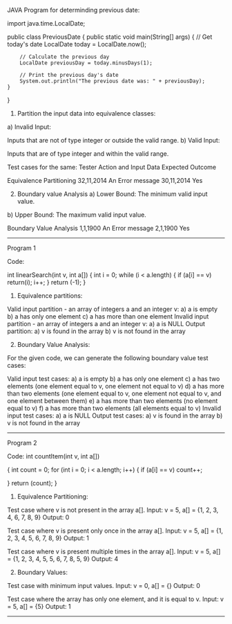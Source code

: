 JAVA Program for determinding previous date:

import java.time.LocalDate;

public class PreviousDate {
    public static void main(String[] args) {
        // Get today's date
        LocalDate today = LocalDate.now();
        
        // Calculate the previous day
        LocalDate previousDay = today.minusDays(1);
        
        // Print the previous day's date
        System.out.println("The previous date was: " + previousDay);
    }
}

1. Partition the input data into equivalence classes:

a) Invalid Input:

Inputs that are not of type integer or outside the valid range.
b) Valid Input:

Inputs that are of type integer and within the valid range.

Test cases for the same:
Tester Action and Input Data                  Expected Outcome

Equivalence Partitioning
32,11,2014                                      An Error message
30,11,2014                                      Yes

2. Boundary value Analysis
a) Lower Bound:
The minimum valid input value.

b) Upper Bound:
The maximum valid input value.

Boundary Value Analysis
1,1,1900                                       An Error message
2,1,1900                                       Yes

-----------------------------------------------------------------------------------------------------------------------

Program 1

Code:

int linearSearch(int v, int a[])
{
int i = 0;
while (i < a.length)
{
if (a[i] == v)
return(i);
i++;
}
return (-1);
}

1. Equivalence partitions:

Valid input partition - an array of integers a and an integer v:
a) a is empty
b) a has only one element
c) a has more than one element
Invalid input partition - an array of integers a and an integer v:
a) a is NULL
Output partition:
a) v is found in the array
b) v is not found in the array

2. Boundary Value Analysis:

For the given code, we can generate the following boundary value test cases:

Valid input test cases:
a) a is empty
b) a has only one element
c) a has two elements (one element equal to v, one element not equal to v)
d) a has more than two elements (one element equal to v, one element not equal to v, and one element between them)
e) a has more than two elements (no element equal to v)
f) a has more than two elements (all elements equal to v)
Invalid input test cases:
a) a is NULL
Output test cases:
a) v is found in the array
b) v is not found in the array

-------------------------------------------------------------------------------------------------------------------------------------------------------------

Program 2

Code:
int countItem(int v, int a[])

{
int count = 0;
for (int i = 0; i < a.length; i++)
{
if (a[i] == v)
count++;

}
return (count);
}

1. Equivalence Partitioning:

Test case where v is not present in the array a[].
Input: v = 5, a[] = {1, 2, 3, 4, 6, 7, 8, 9}                            Output: 0

Test case where v is present only once in the array a[].
Input: v = 5, a[] = {1, 2, 3, 4, 5, 6, 7, 8, 9}                         Output: 1

Test case where v is present multiple times in the array a[].
Input: v = 5, a[] = {1, 2, 3, 4, 5, 5, 6, 7, 8, 5, 9}                   Output: 4


2. Boundary Values:

Test case with minimum input values.
Input: v = 0, a[] = {}                                                  Output: 0

Test case where the array has only one element, and it is equal to v.
Input: v = 5, a[] = {5}                                                 Output: 1

-----------------------------------------------------------------------------------------------------------------------------

